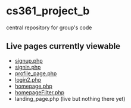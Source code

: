 cs361_project_b
===============

central repository for group's code

**Live pages currently viewable**
----
+ [signup.php](http://web.engr.oregonstate.edu/~osterbit/cs361/cs361_project_b/pages/signup.php)
+ [signin.php](http://web.engr.oregonstate.edu/~osterbit/cs361/cs361_project_b/pages/signin.php)
+ [profile_page.php](http://web.engr.oregonstate.edu/~osterbit/cs361/cs361_project_b/pages/profile_page.php)
+ [login2.php](http://web.engr.oregonstate.edu/~phommata/cs361/login2.php)
+ [homepage.php](http://web.engr.oregonstate.edu/~phommata/cs361/homepage.php)
+ [homepageFilter.php](http://web.engr.oregonstate.edu/~phommata/cs361/homepageFilter.php)
+ landing_page.php (live but nothing there yet)
